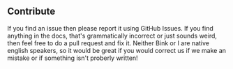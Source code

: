 ## Contribute

If you find an issue then please report it using GitHub Issues. If you find anything in the docs, that's grammatically incorrect or just sounds weird, then feel free to do a pull request and fix it. Neither Bink or I are native english speakers, so it would be great if you would correct us if we make an mistake or if something isn't proberly written!
